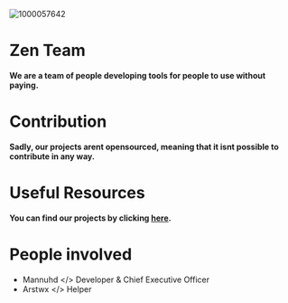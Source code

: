 ![1000057642](https://github.com/user-attachments/assets/d75973e5-254a-42e8-a56d-0d9c0100f486)

# Zen Team
**We are a team of people developing tools for people to use without paying.**

# Contribution
**Sadly, our projects arent opensourced, meaning that it isnt possible to contribute in any way.**

# Useful Resources
**You can find our projects by clicking [here](https://github.com/orgs/zen-teamm/repositories).**

# People involved
- Mannuhd </> Developer & Chief Executive Officer
- Arstwx </> Helper

<!--
made by mannuhd
<!--
